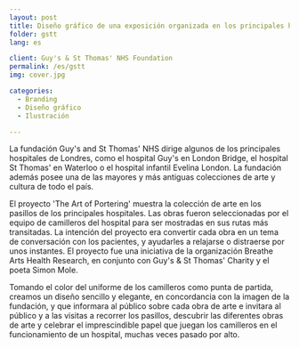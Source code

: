 ```yaml
---
layout: post
title: Diseño gráfico de una exposición organizada en los principales hospitales de Londres
folder: gstt
lang: es

client: Guy's & St Thomas' NHS Foundation
permalink: /es/gstt
img: cover.jpg

categories:
  - Branding
  - Diseño gráfico
  - Ilustración

---
```


La fundación Guy's and St Thomas' NHS dirige algunos de los principales hospitales de Londres, como el hospital Guy's en London Bridge, el hospital St Thomas' en Waterloo o el hospital infantil Evelina London. La fundación además posee una de las mayores y más antiguas colecciones de arte y cultura de todo el país.

El proyecto 'The Art of Portering' muestra la colección de arte en los pasillos de los principales hospitales. Las obras fueron seleccionadas por el equipo de camilleros del hospital para ser mostradas en sus rutas más transitadas. La intención del proyecto era convertir cada obra en un tema de conversación con los pacientes, y ayudarles a relajarse o distraerse por unos instantes. El proyecto fue una iniciativa de la organización Breathe Arts Health Research, en conjunto con Guy's & St Thomas' Charity y el poeta Simon Mole.

Tomando el color del uniforme de los camilleros como punta de partida, creamos un diseño sencillo y elegante, en concordancia con la imagen de la fundación, y que informara al público sobre cada obra de arte e invitara al público y a las visitas a recorrer los pasillos, descubrir las diferentes obras de arte y celebrar el imprescindible papel que juegan los camilleros en el funcionamiento de un hospital, muchas veces pasado por alto.
